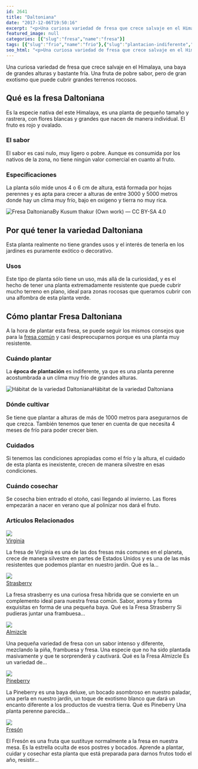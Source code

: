 ```yaml
---
id: 2641
title: "Daltoniana"
date: "2017-12-06T19:50:16"
excerpt: "<p>Una curiosa variedad de fresa que crece salvaje en el Himalaya, una baya de grandes alturas y bastante fría. Una fruta de pobre sabor, pero de gran exotismo que puede cubrir grandes terrenos rocosos. Qué es la fresa Daltoniana Es la especie nativa del este Himalaya, es una planta de pequeño tamaño y rastrera, con&hellip; <a class=\"more-link\" href=\"https://plantasyflores.online/fresa/pineberry/\">Seguir leyendo <span class=\"screen-reader-text\">Pineberry</span> <span class=\"meta-nav\" aria-hidden=\"true\">&rarr;</span></a></p>\n"
featured_image: null
categories: [{"slug":"fresa","name":"fresa"}]
tags: [{"slug":"frio","name":"frio"},{"slug":"plantacion-indiferente","name":"plantacion-indiferente"},{"slug":"roja","name":"roja"},{"slug":"rojo","name":"rojo"},{"slug":"temporada-otono","name":"temporada-otoño"}]
seo_html: "<p>Una curiosa variedad de fresa que crece salvaje en el Himalaya, una baya de grandes alturas y bastante fría. Una fruta de pobre sabor, pero de gran exotismo que puede cubrir grandes terrenos rocosos.</p> <h2>Qué es la fresa Daltoniana</h2> <p>Es la especie nativa del este Himalaya, es una planta de pequeño tamaño y rastrera, con flores blancas y grandes que nacen de manera individual. El fruto es rojo y ovalado.</p> <h3>El sabor</h3> <p>El sabor es casi nulo, muy ligero o pobre. Aunque es consumida por los nativos de la zona, no tiene ningún valor comercial en cuanto al fruto.</p> <h3>Especificaciones</h3> <p>La planta sólo mide unos 4 o 6 cm de altura, está formada por hojas perennes y es apta para crecer a alturas de entre 3000 y 5000 metros donde hay un clima muy frío, bajo en oxigeno y tierra no muy rica.</p> <img src=\"http://plantasyflores.online/wp-content/uploads/2017/12/Wild_strawberry_in_himalayas-325x183.jpg\" alt=\"Fresa Daltoniana\" />By Kusum thakur (Own work) — CC BY-SA 4.0 <h2>Por qué tener la variedad Daltoniana</h2> <p>Esta planta realmente no tiene grandes usos y el interés de tenerla en los jardines es puramente exótico o decorativo.</p> <h3>Usos</h3> <p>Este tipo de planta sólo tiene un uso, más allá de la curiosidad, y es el hecho de tener una planta extremadamente resistente que puede cubrir mucho terreno en plano, ideal para zonas rocosas que queramos cubrir con una alfombra de esta planta verde.</p> <h2>Cómo plantar Fresa Daltoniana</h2> <p>A la hora de plantar esta fresa, se puede seguir los mismos consejos que para la <a href=\"/fresa/\">fresa común</a> y casi despreocuparnos porque es una planta muy resistente.</p> <h3>Cuándo plantar</h3> <p>La <strong>época de plantación</strong> es indiferente, ya que es una planta perenne acostumbrada a un clima muy frío de grandes alturas.</p> <img src=\"http://plantasyflores.online/wp-content/uploads/2017/12/everest-2790450_1920-325x210.jpg\" alt=\"Hábitat de la variedad Daltoniana\" />Hábitat de la variedad Daltoniana <h3>Dónde cultivar</h3> <p>Se tiene que plantar a alturas de más de 1000 metros para asegurarnos de que crezca. También tenemos que tener en cuenta de que necesita 4 meses de frío para poder crecer bien.</p> <h3>Cuidados</h3> <p>Si tenemos las condiciones apropiadas como el frío y la altura, el cuidado de esta planta es inexistente, crecen de manera silvestre en esas condiciones.</p> <h3>Cuándo cosechar</h3> <p>Se cosecha bien entrado el otoño, casi llegando al invierno. Las flores empezarán a nacer en verano que al polinizar nos dará el fruto.</p> <h3> Artículos Relacionados<br /> </h3> <img src=\"https://plantasyflores.online/wp-content/uploads/2017/12/strawberry-2547654_1920.jpg\" /> <a href=\"/fresa/virginia/\"><br /> Virginia<br /> </a> <p>La fresa de Virginia es una de las dos fresas más comunes en el planeta, crece de manera silvestre en partes de Estados Unidos y es una de las más resistentes que podemos plantar en nuestro jardín. Qué es la...</p> <img src=\"https://plantasyflores.online/wp-content/uploads/2017/12/3452030349_d8fc2778a3_b.jpg\" /> <a href=\"/fresa/strasberry/\"><br /> Strasberry<br /> </a> <p>La fresa strasberry es una curiosa fresa híbrida que se convierte en un complemento ideal para nuestra fresa común. Sabor, aroma y forma exquisitas en forma de una pequeña baya. Qué es la Fresa Strasberry Si pudieras juntar una frambuesa...</p> <img src=\"https://plantasyflores.online/wp-content/uploads/2017/12/Fragaria_moschata_detail.jpg\" /> <a href=\"/fresa/almizcle/\"><br /> Almizcle<br /> </a> <p>Una pequeña variedad de fresa con un sabor intenso y diferente, mezclando la piña, frambuesa y fresa. Una especie que no ha sido plantada masivamente y que te sorprenderá y cautivará. Qué es la Fresa Almizcle Es un variedad de...</p> <img src=\"https://plantasyflores.online/wp-content/uploads/2017/12/Pineberry_.jpg\" /> <a href=\"/fresa/pineberry/\"><br /> Pineberry<br /> </a> <p>La Pineberry es una baya deluxe, un bocado asombroso en nuestro paladar, una perla en nuestro jardín, un toque de exotismo blanco que dará un encanto diferente a los productos de vuestra tierra. Qué es Pineberry Una planta perenne parecida...</p> <img src=\"https://plantasyflores.online/wp-content/uploads/2017/10/strawberry-629180_1920.jpg\" /> <a href=\"/fresa/freson/\"><br /> Fresón<br /> </a> <p>El Fresón es una fruta que sustituye normalmente a la fresa en nuestra mesa. Es la estrella oculta de esos postres y bocados. Aprende a plantar, cuidar y cosechar esta planta que está preparada para darnos frutos todo el año, resistir...</p>"
---
```


<p>Una curiosa variedad de fresa que crece salvaje en el Himalaya, una baya de grandes alturas y bastante fría. Una fruta de pobre sabor, pero de gran exotismo que puede cubrir grandes terrenos rocosos.</p> <h2>Qué es la fresa Daltoniana</h2> <p>Es la especie nativa del este Himalaya, es una planta de pequeño tamaño y rastrera, con flores blancas y grandes que nacen de manera individual. El fruto es rojo y ovalado.</p> <h3>El sabor</h3> <p>El sabor es casi nulo, muy ligero o pobre. Aunque es consumida por los nativos de la zona, no tiene ningún valor comercial en cuanto al fruto.</p> <h3>Especificaciones</h3> <p>La planta sólo mide unos 4 o 6 cm de altura, está formada por hojas perennes y es apta para crecer a alturas de entre 3000 y 5000 metros donde hay un clima muy frío, bajo en oxigeno y tierra no muy rica.</p> <img src="http://plantasyflores.online/wp-content/uploads/2017/12/Wild_strawberry_in_himalayas-325x183.jpg" alt="Fresa Daltoniana" />By Kusum thakur (Own work) — CC BY-SA 4.0 <h2>Por qué tener la variedad Daltoniana</h2> <p>Esta planta realmente no tiene grandes usos y el interés de tenerla en los jardines es puramente exótico o decorativo.</p> <h3>Usos</h3> <p>Este tipo de planta sólo tiene un uso, más allá de la curiosidad, y es el hecho de tener una planta extremadamente resistente que puede cubrir mucho terreno en plano, ideal para zonas rocosas que queramos cubrir con una alfombra de esta planta verde.</p> <h2>Cómo plantar Fresa Daltoniana</h2> <p>A la hora de plantar esta fresa, se puede seguir los mismos consejos que para la <a href="/fresa/">fresa común</a> y casi despreocuparnos porque es una planta muy resistente.</p> <h3>Cuándo plantar</h3> <p>La <strong>época de plantación</strong> es indiferente, ya que es una planta perenne acostumbrada a un clima muy frío de grandes alturas.</p> <img src="http://plantasyflores.online/wp-content/uploads/2017/12/everest-2790450_1920-325x210.jpg" alt="Hábitat de la variedad Daltoniana" />Hábitat de la variedad Daltoniana <h3>Dónde cultivar</h3> <p>Se tiene que plantar a alturas de más de 1000 metros para asegurarnos de que crezca. También tenemos que tener en cuenta de que necesita 4 meses de frío para poder crecer bien.</p> <h3>Cuidados</h3> <p>Si tenemos las condiciones apropiadas como el frío y la altura, el cuidado de esta planta es inexistente, crecen de manera silvestre en esas condiciones.</p> <h3>Cuándo cosechar</h3> <p>Se cosecha bien entrado el otoño, casi llegando al invierno. Las flores empezarán a nacer en verano que al polinizar nos dará el fruto.</p> <h3> Artículos Relacionados<br /> </h3> <img src="https://plantasyflores.online/wp-content/uploads/2017/12/strawberry-2547654_1920.jpg" /> <a href="/fresa/virginia/"><br /> Virginia<br /> </a> <p>La fresa de Virginia es una de las dos fresas más comunes en el planeta, crece de manera silvestre en partes de Estados Unidos y es una de las más resistentes que podemos plantar en nuestro jardín. Qué es la...</p> <img src="https://plantasyflores.online/wp-content/uploads/2017/12/3452030349_d8fc2778a3_b.jpg" /> <a href="/fresa/strasberry/"><br /> Strasberry<br /> </a> <p>La fresa strasberry es una curiosa fresa híbrida que se convierte en un complemento ideal para nuestra fresa común. Sabor, aroma y forma exquisitas en forma de una pequeña baya. Qué es la Fresa Strasberry Si pudieras juntar una frambuesa...</p> <img src="https://plantasyflores.online/wp-content/uploads/2017/12/Fragaria_moschata_detail.jpg" /> <a href="/fresa/almizcle/"><br /> Almizcle<br /> </a> <p>Una pequeña variedad de fresa con un sabor intenso y diferente, mezclando la piña, frambuesa y fresa. Una especie que no ha sido plantada masivamente y que te sorprenderá y cautivará. Qué es la Fresa Almizcle Es un variedad de...</p> <img src="https://plantasyflores.online/wp-content/uploads/2017/12/Pineberry_.jpg" /> <a href="/fresa/pineberry/"><br /> Pineberry<br /> </a> <p>La Pineberry es una baya deluxe, un bocado asombroso en nuestro paladar, una perla en nuestro jardín, un toque de exotismo blanco que dará un encanto diferente a los productos de vuestra tierra. Qué es Pineberry Una planta perenne parecida...</p> <img src="https://plantasyflores.online/wp-content/uploads/2017/10/strawberry-629180_1920.jpg" /> <a href="/fresa/freson/"><br /> Fresón<br /> </a> <p>El Fresón es una fruta que sustituye normalmente a la fresa en nuestra mesa. Es la estrella oculta de esos postres y bocados. Aprende a plantar, cuidar y cosechar esta planta que está preparada para darnos frutos todo el año, resistir...</p>
